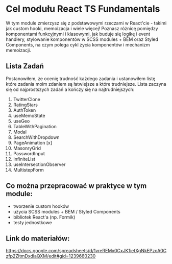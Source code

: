 # Cel modułu React TS Fundamentals

W tym module zmierzysz się z podstawowymi rzeczami w React'cie - takimi jak custom hooki, memoizacja i wiele więcej! Poznasz różnicę pomiędzy komponentami funkcyjnymi i klasowymi, jak buduje się logikę i event handlery, stylowanie komponentów w SCSS modules + BEM oraz Styled Components, na czym polega cykl życia komponentów i mechanizm memoizacji.

## Lista Zadań

Postanowiłem, że ocenię trudność każdego zadania i ustanowiłem listę które zadania moim zdaniem są łatwiejsze a które trudniejsze. Lista zaczyna się od najprostszych zadań a kończy się na najtrudniejszych:

1. TwitterClone
2. RatingStars
3. AuthToken
4. useMemoState
5. useGeo
6. TableWithPagination
7. Modal
8. SearchWithDropdown
9. PageAnimation [x]
10. MasonryGrid
11. PasswordInput
12. InfiniteList
13. useIntersectionObserver
14. MultistepForm

## Co można przepracować w praktyce w tym module:

- tworzenie custom hooków
- użycia SCSS modules + BEM / Styled Components
- bibliotek React'a (np. Formik)
- testy jednostkowe

## Link do materiałów:

https://docs.google.com/spreadsheets/d/1vreREMx0CxJK1ietXgNkEPzoA0Czfp2ZltmDxdlaQXM/edit#gid=1239660230
